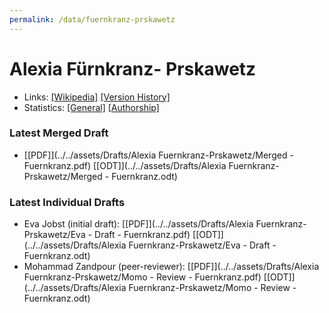 ```yaml
---
permalink: /data/fuernkranz-prskawetz
---
```


# Alexia Fürnkranz- Prskawetz
- Links: [\[Wikipedia\]](https://de.wikipedia.org/wiki/Alexia_F%C3%BCrnkranz-Prskawetz) [\[Version History\]](https://de.wikipedia.org/w/index.php?title=Alexia_F%C3%BCrnkranz-Prskawetz&action=history)
- Statistics: [\[General\]](https://xtools.wmflabs.org/articleinfo/de.wikipedia.org/Alexia%20F%C3%BCrnkranz-Prskawetz) [\[Authorship\]](https://xtools.wmflabs.org/articleinfo-authorship/de.wikipedia.org/Alexia_F%C3%BCrnkranz-Prskawetz?uselang=de)

### Latest Merged Draft
- [\[PDF\]](../../assets/Drafts/Alexia Fuernkranz-Prskawetz/Merged - Fuernkranz.pdf) [\[ODT\]](../../assets/Drafts/Alexia Fuernkranz-Prskawetz/Merged - Fuernkranz.odt)

### Latest Individual Drafts
- Eva Jobst (initial draft): [\[PDF\]](../../assets/Drafts/Alexia Fuernkranz-Prskawetz/Eva - Draft - Fuernkranz.pdf) [\[ODT\]](../../assets/Drafts/Alexia Fuernkranz-Prskawetz/Eva - Draft - Fuernkranz.odt)
- Mohammad Zandpour (peer-reviewer): [\[PDF\]](../../assets/Drafts/Alexia Fuernkranz-Prskawetz/Momo - Review - Fuernkranz.pdf) [\[ODT\]](../../assets/Drafts/Alexia Fuernkranz-Prskawetz/Momo - Review - Fuernkranz.odt)
